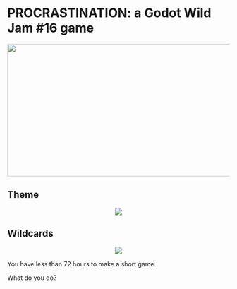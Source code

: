 # PROCRASTINATION: a Godot Wild Jam #16 game
<p align="center">
<img height="300" width="650" src="../master/GodotWildJam-wallpaper.png">
</p>

## Theme
<p align="center">
<img src="../master/theme.png">
</p>

## Wildcards
<p align="center">
<img src="../master/wildcards.png">
</p>

You have less than 72 hours to make a short game.

What do you do?
